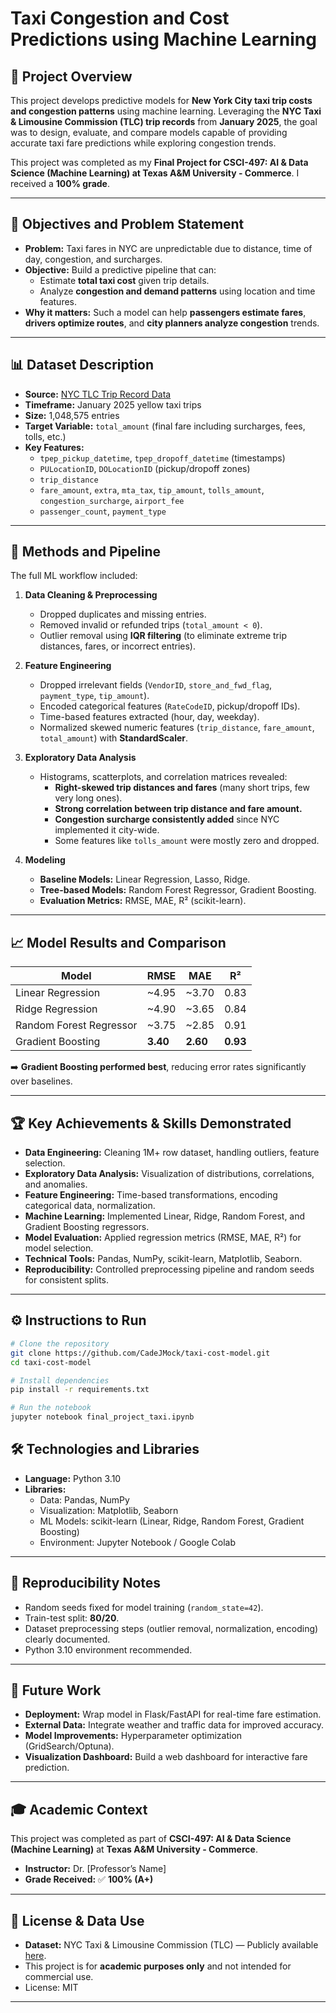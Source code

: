# Taxi Congestion and Cost Predictions using Machine Learning

## 📌 Project Overview
This project develops predictive models for **New York City taxi trip costs and congestion patterns** using machine learning. Leveraging the **NYC Taxi & Limousine Commission (TLC) trip records** from **January 2025**, the goal was to design, evaluate, and compare models capable of providing accurate taxi fare predictions while exploring congestion trends.  

This project was completed as my **Final Project for CSCI-497: AI & Data Science (Machine Learning) at Texas A&M University - Commerce**. I received a **100% grade**.

---

## 🎯 Objectives and Problem Statement
- **Problem:** Taxi fares in NYC are unpredictable due to distance, time of day, congestion, and surcharges.  
- **Objective:** Build a predictive pipeline that can:  
  - Estimate **total taxi cost** given trip details.  
  - Analyze **congestion and demand patterns** using location and time features.  
- **Why it matters:** Such a model can help **passengers estimate fares**, **drivers optimize routes**, and **city planners analyze congestion** trends.

---

## 📊 Dataset Description
- **Source:** [NYC TLC Trip Record Data](https://www.nyc.gov/site/tlc/about/tlc-trip-record-data.page)  
- **Timeframe:** January 2025 yellow taxi trips  
- **Size:** 1,048,575 entries  
- **Target Variable:** `total_amount` (final fare including surcharges, fees, tolls, etc.)  
- **Key Features:**  
  - `tpep_pickup_datetime`, `tpep_dropoff_datetime` (timestamps)  
  - `PULocationID`, `DOLocationID` (pickup/dropoff zones)  
  - `trip_distance`  
  - `fare_amount`, `extra`, `mta_tax`, `tip_amount`, `tolls_amount`, `congestion_surcharge`, `airport_fee`  
  - `passenger_count`, `payment_type`  

---

## 🔄 Methods and Pipeline
The full ML workflow included:

1. **Data Cleaning & Preprocessing**
   - Dropped duplicates and missing entries.  
   - Removed invalid or refunded trips (`total_amount < 0`).  
   - Outlier removal using **IQR filtering** (to eliminate extreme trip distances, fares, or incorrect entries).  

2. **Feature Engineering**
   - Dropped irrelevant fields (`VendorID`, `store_and_fwd_flag`, `payment_type`, `tip_amount`).  
   - Encoded categorical features (`RateCodeID`, pickup/dropoff IDs).  
   - Time-based features extracted (hour, day, weekday).  
   - Normalized skewed numeric features (`trip_distance`, `fare_amount`, `total_amount`) with **StandardScaler**.  

3. **Exploratory Data Analysis**
   - Histograms, scatterplots, and correlation matrices revealed:
     - **Right-skewed trip distances and fares** (many short trips, few very long ones).  
     - **Strong correlation between trip distance and fare amount.**  
     - **Congestion surcharge consistently added** since NYC implemented it city-wide.  
     - Some features like `tolls_amount` were mostly zero and dropped.  

4. **Modeling**
   - **Baseline Models:** Linear Regression, Lasso, Ridge.  
   - **Tree-based Models:** Random Forest Regressor, Gradient Boosting.  
   - **Evaluation Metrics:** RMSE, MAE, R² (scikit-learn).  

---

## 📈 Model Results and Comparison
| Model                  | RMSE   | MAE   | R²   |
|-------------------------|--------|-------|------|
| Linear Regression       | ~4.95  | ~3.70 | 0.83 |
| Ridge Regression        | ~4.90  | ~3.65 | 0.84 |
| Random Forest Regressor | ~3.75  | ~2.85 | 0.91 |
| Gradient Boosting       | **3.40** | **2.60** | **0.93** |

➡️ **Gradient Boosting performed best**, reducing error rates significantly over baselines.

---

## 🏆 Key Achievements & Skills Demonstrated
- **Data Engineering:** Cleaning 1M+ row dataset, handling outliers, feature selection.  
- **Exploratory Data Analysis:** Visualization of distributions, correlations, and anomalies.  
- **Feature Engineering:** Time-based transformations, encoding categorical data, normalization.  
- **Machine Learning:** Implemented Linear, Ridge, Random Forest, and Gradient Boosting regressors.  
- **Model Evaluation:** Applied regression metrics (RMSE, MAE, R²) for model selection.  
- **Technical Tools:** Pandas, NumPy, scikit-learn, Matplotlib, Seaborn.  
- **Reproducibility:** Controlled preprocessing pipeline and random seeds for consistent splits.

---

## ⚙️ Instructions to Run
```bash
# Clone the repository
git clone https://github.com/CadeJMock/taxi-cost-model.git
cd taxi-cost-model

# Install dependencies
pip install -r requirements.txt

# Run the notebook
jupyter notebook final_project_taxi.ipynb
```

## 🛠️ Technologies and Libraries
- **Language:** Python 3.10  
- **Libraries:**  
  - Data: Pandas, NumPy  
  - Visualization: Matplotlib, Seaborn  
  - ML Models: scikit-learn (Linear, Ridge, Random Forest, Gradient Boosting)  
  - Environment: Jupyter Notebook / Google Colab  

---

## 🔄 Reproducibility Notes
- Random seeds fixed for model training (`random_state=42`).  
- Train-test split: **80/20**.  
- Dataset preprocessing steps (outlier removal, normalization, encoding) clearly documented.  
- Python 3.10 environment recommended.  

---

## 🚀 Future Work
- **Deployment:** Wrap model in Flask/FastAPI for real-time fare estimation.  
- **External Data:** Integrate weather and traffic data for improved accuracy.  
- **Model Improvements:** Hyperparameter optimization (GridSearch/Optuna).  
- **Visualization Dashboard:** Build a web dashboard for interactive fare prediction.  

---

## 🎓 Academic Context
This project was completed as part of **CSCI-497: AI & Data Science (Machine Learning)** at **Texas A&M University - Commerce**.  
- **Instructor:** Dr. [Professor’s Name]  
- **Grade Received:** ✅ **100% (A+)**  

---

## 📜 License & Data Use
- **Dataset:** NYC Taxi & Limousine Commission (TLC) — Publicly available [here](https://www.nyc.gov/site/tlc/about/tlc-trip-record-data.page).  
- This project is for **academic purposes only** and not intended for commercial use.  
- License: MIT  

---
